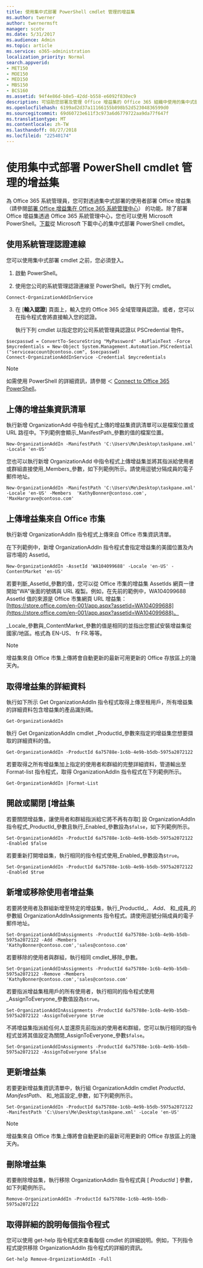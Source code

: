 ```yaml
---
title: 使用集中式部署 PowerShell cmdlet 管理的增益集
ms.author: twerner
author: twernermsft
manager: scotv
ms.date: 5/31/2017
ms.audience: Admin
ms.topic: article
ms.service: o365-administration
localization_priority: Normal
search.appverid:
- MET150
- MOE150
- MED150
- MBS150
- BCS160
ms.assetid: 94f4e86d-b8e5-42dd-b558-e6092f830ec9
description: 可協助您部署及管理 Office 增益集的 Office 365 組織中使用的集中式部署 PowerShell cmdlet。
ms.openlocfilehash: 6199ad2d37a11166155b898b52d52304836599d0
ms.sourcegitcommit: 69d60723e611f3c973a6d6779722aa9da77f647f
ms.translationtype: MT
ms.contentlocale: zh-TW
ms.lasthandoff: 08/27/2018
ms.locfileid: "22540174"
---
```

# <a name="use-the-centralized-deployment-powershell-cmdlets-to-manage-add-ins"></a>使用集中式部署 PowerShell cmdlet 管理的增益集

為 Office 365 系統管理員，您可對透過集中式部署的使用者部署 Office 增益集 （請參閱[部署 Office 增益集在 Office 365 系統管理中心](https://support.office.com/article/737e8c86-be63-44d7-bf02-492fa7cd9c3f.aspx)） 的功能。除了部署 Office 增益集透過 Office 365 系統管理中心，您也可以使用 Microsoft PowerShell。[下載](https://go.microsoft.com/fwlink/p/?linkid=850850)從 Microsoft 下載中心的集中式部署 PowerShell cmdlet。 
    
## <a name="connect-using-your-admin-credentials"></a>使用系統管理認證連線

您可以使用集中式部署 cmdlet 之前，您必須登入。
  
1. 啟動 PowerShell。
    
2. 使用您公司的系統管理認證連線至 PowerShell。執行下列 cmdlet。
    
  ```
  Connect-OrganizationAddInService
  ```

3. 在 [**輸入認證**] 頁面上，輸入您的 Office 365 全域管理員認證。或者，您可以在指令程式會將直接輸入您的認證。 
    
    執行下列 cmdlet 以指定您的公司系統管理員認證以 PSCredential 物件。
    
  ```
  $secpasswd = ConvertTo-SecureString "MyPassword" -AsPlainText -Force
  $mycredentials = New-Object System.Management.Automation.PSCredential ("serviceaccount@contoso.com", $secpasswd)
  Connect-OrganizationAddInService -Credential $mycredentials
  ```

> [!NOTE]
> 如需使用 PowerShell 的詳細資訊，請參閱 ＜ [Connect to Office 365 PowerShell](https://go.microsoft.com/fwlink/p/?linkid=848585)。 
  
## <a name="upload-an-add-in-manifest"></a>上傳的增益集資訊清單

執行新增 OrganizationAdd 中指令程式上傳的增益集資訊清單可以是檔案位置或 URL 路徑中。下列範例會顯示_ManifestPath_參數的值的檔案位置。 
  
```
New-OrganizationAddIn -ManifestPath 'C:\Users\Me\Desktop\taskpane.xml' -Locale 'en-US'
```

您也可以執行新增 OrganizationAdd 中指令程式上傳增益集並將其指派給使用者或群組直接使用_Members_參數，如下列範例所示。請使用逗號分隔成員的電子郵件地址。 
  
```
New-OrganizationAddIn -ManifestPath 'C:\Users\Me\Desktop\taskpane.xml' -Locale 'en-US' -Members  'KathyBonner@contoso.com', 'MaxHargrave@contoso.com'
```

## <a name="upload-an-add-in-from-the-office-store"></a>上傳增益集來自 Office 市集

執行新增 OrganizationAddIn 指令程式上傳來自 Office 市集資訊清單。
  
在下列範例中，新增 OrganizationAddIn 指令程式會指定增益集的美國位置及內容市場的 AssetId。
  
```
New-OrganizationAddIn -AssetId 'WA104099688' -Locale 'en-US' -ContentMarket 'en-US'
```

若要判斷_AssetId_參數的值，您可以從 Office 市集的增益集 AssetIds 網頁一律開始"WA"後面的號碼與 URL 複製。例如，在先前的範例中，WA104099688 AssetId 值的來源是 Office 市集網頁 URL 增益集： [https://store.office.com/en-001/app.aspx?assetid=WA104099688](https://store.office.com/en-001/app.aspx?assetid=WA104099688)。
  
_Locale_參數與_ContentMarket_參數的值是相同的並指出您嘗試安裝增益集從國家/地區。格式為 EN-US、 fr FR.等等。 
  
> [!NOTE]
> 增益集來自 Office 市集上傳將會自動更新的最新可用更新的 Office 存放區上的幾天內。 
  
## <a name="get-details-of-an-add-in"></a>取得增益集的詳細資料

執行如下所示 Get OrganizationAddIn 指令程式取得上傳至租用戶，所有增益集的詳細資料包含增益集的產品識別碼。
  
```
Get-OrganizationAddIn
```

執行 Get OrganizationAddIn cmdlet _ProductId_參數來指定的增益集您想要擷取的詳細資料的值。 
  
```
Get-OrganizationAddIn -ProductId 6a75788e-1c6b-4e9b-b5db-5975a2072122
```

若要取得之所有增益集加上指定的使用者和群組的完整詳細資料，管道輸出至 Format-list 指令程式，取得 OrganizationAddIn 指令程式在下列範例所示。
  
```
Get-OrganizationAddIn |Format-List
```

## <a name="turn-on-or-turn-off-an-add-in"></a>開啟或關閉 [增益集

若要關閉增益集，讓使用者和群組指派給它將不再有存取] 設 OrganizationAddIn 指令程式_ProductId_參數且執行_Enabled_參數設為`$false`，如下列範例所示。
  
```
Set-OrganizationAddIn -ProductId 6a75788e-1c6b-4e9b-b5db-5975a2072122 -Enabled $false
```

若要重新打開增益集，執行相同的指令程式使用_Enabled_參數設為`$true`。
  
```
Set-OrganizationAddIn -ProductId 6a75788e-1c6b-4e9b-b5db-5975a2072122 -Enabled $true
```

## <a name="add-or-remove-users-from-an-add-in"></a>新增或移除使用者增益集

若要將使用者及群組新增至特定的增益集，執行_ProductId_、 _Add_、 和_成員_的參數組 OrganizationAddInAssignments 指令程式。請使用逗號分隔成員的電子郵件地址。 
  
```
Set-OrganizationAddInAssignments -ProductId 6a75788e-1c6b-4e9b-b5db-5975a2072122 -Add -Members 'KathyBonner@contoso.com','sales@contoso.com'
```

若要移除的使用者與群組，執行相同 cmdlet_移除_參數。 
  
```
Set-OrganizationAddInAssignments -ProductId 6a75788e-1c6b-4e9b-b5db-5975a2072122 -Remove -Members 'KathyBonner@contoso.com','sales@contoso.com'
```

若要指派增益集租用戶的所有使用者，執行相同的指令程式使用_AssignToEveryone_參數值設為`$true`。
  
```
Set-OrganizationAddInAssignments -ProductId 6a75788e-1c6b-4e9b-b5db-5975a2072122 -AssignToEveryone $true
```

不將增益集指派給任何人並還原先前指派的使用者和群組，您可以執行相同的指令程式並將其值設定為關閉_AssignToEveryone_參數`$false`。
  
```
Set-OrganizationAddInAssignments -ProductId 6a75788e-1c6b-4e9b-b5db-5975a2072122 -AssignToEveryone $false
```

## <a name="update-an-add-in"></a>更新增益集

若要更新增益集資訊清單中，執行組 OrganizationAddIn cmdlet _ProductId_、 _ManifestPath_、 和_地區設定_參數，如下列範例所示。 
  
```
Set-OrganizationAddIn -ProductId 6a75788e-1c6b-4e9b-b5db-5975a2072122 -ManifestPath 'C:\Users\Me\Desktop\taskpane.xml' -Locale 'en-US'
```

> [!NOTE]
> 增益集來自 Office 市集上傳將會自動更新的最新可用更新的 Office 存放區上的幾天內。 
  
## <a name="delete-an-add-in"></a>刪除增益集

若要刪除增益集，執行移除 OrganizationAddIn 指令程式與 [ _ProductId_ ] 參數，如下列範例所示。 
  
```
Remove-OrganizationAddIn -ProductId 6a75788e-1c6b-4e9b-b5db-5975a2072122
```

## <a name="get-detailed-help-for-each-cmdlet"></a>取得詳細的說明每個指令程式

您可以使用 get-help 指令程式來查看每個 cmdlet 的詳細說明。例如，下列指令程式提供移除 OrganizationAddIn 指令程式的詳細的資訊。
  
```
Get-help Remove-OrganizationAddIn -Full
```


